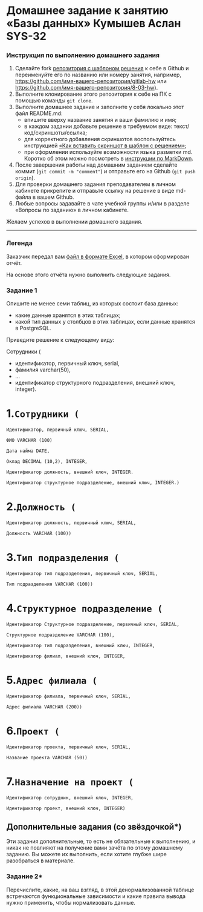# Домашнее задание к занятию «Базы данных» Кумышев Аслан SYS-32

### Инструкция по выполнению домашнего задания

1. Сделайте fork [репозитория c шаблоном решения](https://github.com/netology-code/sys-pattern-homework) к себе в Github и переименуйте его по названию или номеру занятия, например, https://github.com/имя-вашего-репозитория/gitlab-hw или https://github.com/имя-вашего-репозитория/8-03-hw).
2. Выполните клонирование этого репозитория к себе на ПК с помощью команды `git clone`.
3. Выполните домашнее задание и заполните у себя локально этот файл README.md:
   - впишите вверху название занятия и ваши фамилию и имя;
   - в каждом задании добавьте решение в требуемом виде: текст/код/скриншоты/ссылка;
   - для корректного добавления скриншотов воспользуйтесь инструкцией [«Как вставить скриншот в шаблон с решением»](https://github.com/netology-code/sys-pattern-homework/blob/main/screen-instruction.md);
   - при оформлении используйте возможности языка разметки md. Коротко об этом можно посмотреть в [инструкции по MarkDown](https://github.com/netology-code/sys-pattern-homework/blob/main/md-instruction.md).
4. После завершения работы над домашним заданием сделайте коммит (`git commit -m "comment"`) и отправьте его на Github (`git push origin`).
5. Для проверки домашнего задания преподавателем в личном кабинете прикрепите и отправьте ссылку на решение в виде md-файла в вашем Github.
6. Любые вопросы задавайте в чате учебной группы и/или в разделе «Вопросы по заданию» в личном кабинете.

Желаем успехов в выполнении домашнего задания.

---
### Легенда

Заказчик передал вам [файл в формате Excel](https://github.com/netology-code/sdb-homeworks/blob/main/resources/hw-12-1.xlsx), в котором сформирован отчёт. 

На основе этого отчёта нужно выполнить следующие задания.

### Задание 1

Опишите не менее семи таблиц, из которых состоит база данных:

- какие данные хранятся в этих таблицах;
- какой тип данных у столбцов в этих таблицах, если данные хранятся в PostgreSQL.

Приведите решение к следующему виду:

Сотрудники (

- идентификатор, первичный ключ, serial,
- фамилия varchar(50),
- ...
- идентификатор структурного подразделения, внешний ключ, integer).

# 1.`Сотрудники (`

`Идентификатор, первичный ключ, SERIAL,`

`ФИО VARCHAR (100)`

`Дата найма DATE,`

`Оклад DECIMAL (10,2), INTEGER,`

`Идентификатор должность, внешний ключ, INTEGER.`

`Идентификатор структурное подразделение, внешний ключ, INTEGER.)`


# 2.`Должность (`

`Идентификатор должность, первичный ключ, SERIAL,`

`Должность VARCHAR (100))`

# 3.`Тип подразделения (`

`Идентификатор тип подразделения, первичный ключ, SERIAL,`

`Тип подразделения VARCHAR (100))`

# 4.`Структурное подразделение (`

`Идентификатор Структурное подразделение, первичный ключ, SERIAL,`

`Структурное подразделение VARCHAR (100),`

`Идентификатор тип подразделения, внешний ключ, INTEGER,`

`Идентификатор филиал, внешний ключ, INTEGER,`

# 5.`Адрес филиала (`

`Идентификатор филиала, первичный ключ, SERIAL,`

`Адрес филиала VARCHAR (200))`

# 6.`Проект (`

`Идентификатор проекта, первичный ключ, SERIAL,`

`Название проекта VARCHAR (50))`

# 7.`Назначение на проект (`

`Идентификатор сотрудник, внешний ключ, INTEGER,`

`Идентификатор проект, внешний ключ, INTEGER)`

## Дополнительные задания (со звёздочкой*)
Эти задания дополнительные, то есть не обязательные к выполнению, и никак не повлияют на получение вами зачёта по этому домашнему заданию. Вы можете их выполнить, если хотите глубже шире разобраться в материале.


### Задание 2*

Перечислите, какие, на ваш взгляд, в этой денормализованной таблице встречаются функциональные зависимости и какие правила вывода нужно применить, чтобы нормализовать данные.
